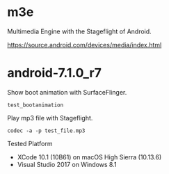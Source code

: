 # m3e
Multimedia Engine with the Stageflight of Android.

https://source.android.com/devices/media/index.html

# android-7.1.0_r7
Show boot animation with SurfaceFlinger.
```
test_bootanimation
```
Play mp3 file with Stageflight.
```
codec -a -p test_file.mp3
```
Tested Platform
- XCode 10.1 (10B61) on macOS High Sierra (10.13.6)
- Visual Studio 2017 on Windows 8.1
